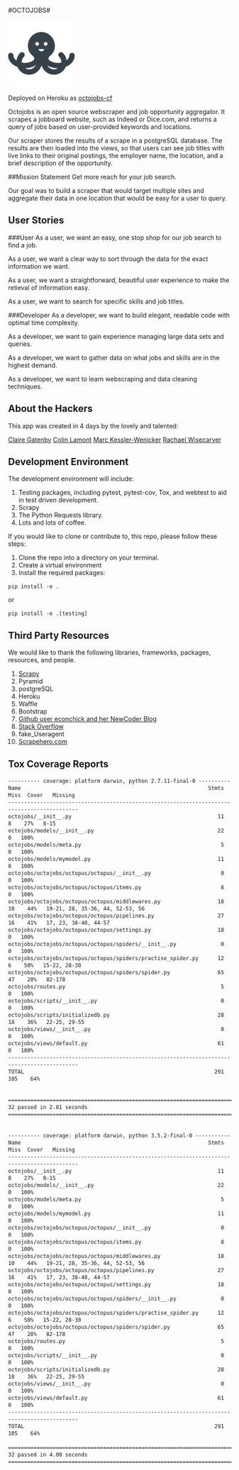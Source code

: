 #OCTOJOBS#

![logo](octojobs/static/images/logo.png) 

Deployed on Heroku as [octojobs-cf](octojobs-cf.herokuapp.com)


Octojobs is an open source webscraper and job opportunity aggregator. It scrapes a jobboard website, such as Indeed or Dice.com, and returns a query of jobs based on user-provided keywords and locations.

Our scraper stores the results of a scrape in a postgreSQL database. The results are then loaded into the views, so that users can see job titles with live links to their original postings, the employer name, the location, and a brief description of the opportunity.

##Mission Statement
Get more reach for your job search.

Our goal was to build a scraper that would target multiple sites and aggregate their data in one location that would be easy for a user to query.

## User Stories
###User
As a user, we want an easy, one stop shop for our job search to find a job. 

As a user, we want a clear way to sort through the data for the exact information we want.

As a user, we want a straightforward, beautiful user experience to make the retieval of information easy.

As a user, we want to search for specific skills and job titles. 

###Developer
As a developer, we want to build elegant, readable code with optimal time complexity.

As a developer, we want to gain experience managing large data sets and queries.

As a developer, we want to gather data on what jobs and skills are in the highest demand.

As a developer, we want to learn webscraping and data cleaning techniques.


## About the Hackers

This app was created in 4 days by the lovely and talented:

[Claire Gatenby](https://github.com/clair3st)
[Colin Lamont](https://github.com/chamberi)
[Marc Kessler-Wenicker](https://github.com/wenima)
[Rachael Wisecarver](https://github.com/rwisecar)


## Development Environment
The development environment will include:
1. Testing packages, including pytest, pytest-cov, Tox, and webtest to aid in test driven development.
2. Scrapy
3. The Python Requests library.
4. Lots and lots of coffee.

If you would like to clone or contribute to, this repo, please follow these steps:
1. Clone the repo into a directory on your terminal.
2. Create a virtual environment
3. Install the required packages:
```
pip install -e .
```
or
```
pip install -e .[testing]
```

## Third Party Resources
We would like to thank the following libraries, frameworks, packages, resources, and people.
1. [Scrapy](https://doc.scrapy.org/en/latest/)
2. Pyramid
3. postgreSQL
4. Heroku
5. Waffle
6. Bootstrap
7. [Github user econchick and her NewCoder Blog](http://newcoder.io/scrape/)
8. [Stack Overflow](http://stackoverflow.com/questions/6456304/scrapy-unit-testing/12751649)
9. fake_Useragent
10. [Scrapehero.com](https://www.scrapehero.com/how-to-prevent-getting-blacklisted-while-scraping/)

## Tox Coverage Reports
```
---------- coverage: platform darwin, python 2.7.11-final-0 ----------
Name                                                           Stmts   Miss  Cover   Missing
--------------------------------------------------------------------------------------------
octojobs/__init__.py                                              11      8    27%   8-15
octojobs/models/__init__.py                                       22      0   100%
octojobs/models/meta.py                                            5      0   100%
octojobs/models/mymodel.py                                        11      0   100%
octojobs/octojobs/octopus/octopus/__init__.py                      0      0   100%
octojobs/octojobs/octopus/octopus/items.py                         8      0   100%
octojobs/octojobs/octopus/octopus/middlewares.py                  18     10    44%   19-21, 28, 35-36, 44, 52-53, 56
octojobs/octojobs/octopus/octopus/pipelines.py                    27     16    41%   17, 23, 38-40, 44-57
octojobs/octojobs/octopus/octopus/settings.py                     18      0   100%
octojobs/octojobs/octopus/octopus/spiders/__init__.py              0      0   100%
octojobs/octojobs/octopus/octopus/spiders/practise_spider.py      12      6    50%   15-22, 28-30
octojobs/octojobs/octopus/octopus/spiders/spider.py               65     47    28%   82-178
octojobs/routes.py                                                 5      0   100%
octojobs/scripts/__init__.py                                       0      0   100%
octojobs/scripts/initializedb.py                                  28     18    36%   22-25, 29-55
octojobs/views/__init__.py                                         0      0   100%
octojobs/views/default.py                                         61      0   100%
--------------------------------------------------------------------------------------------
TOTAL                                                            291    105    64%


=================================================================================== 32 passed in 2.81 seconds ===================================================================================


---------- coverage: platform darwin, python 3.5.2-final-0 -----------
Name                                                           Stmts   Miss  Cover   Missing
--------------------------------------------------------------------------------------------
octojobs/__init__.py                                              11      8    27%   8-15
octojobs/models/__init__.py                                       22      0   100%
octojobs/models/meta.py                                            5      0   100%
octojobs/models/mymodel.py                                        11      0   100%
octojobs/octojobs/octopus/octopus/__init__.py                      0      0   100%
octojobs/octojobs/octopus/octopus/items.py                         8      0   100%
octojobs/octojobs/octopus/octopus/middlewares.py                  18     10    44%   19-21, 28, 35-36, 44, 52-53, 56
octojobs/octojobs/octopus/octopus/pipelines.py                    27     16    41%   17, 23, 38-40, 44-57
octojobs/octojobs/octopus/octopus/settings.py                     18      0   100%
octojobs/octojobs/octopus/octopus/spiders/__init__.py              0      0   100%
octojobs/octojobs/octopus/octopus/spiders/practise_spider.py      12      6    50%   15-22, 28-30
octojobs/octojobs/octopus/octopus/spiders/spider.py               65     47    28%   82-178
octojobs/routes.py                                                 5      0   100%
octojobs/scripts/__init__.py                                       0      0   100%
octojobs/scripts/initializedb.py                                  28     18    36%   22-25, 29-55
octojobs/views/__init__.py                                         0      0   100%
octojobs/views/default.py                                         61      0   100%
--------------------------------------------------------------------------------------------
TOTAL                                                            291    105    64%

=================================================================================== 32 passed in 4.00 seconds ===================================================================================
```
